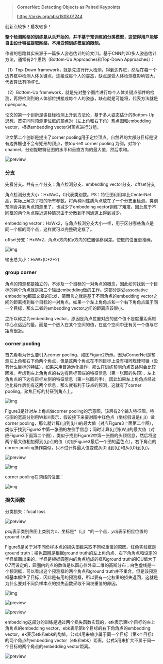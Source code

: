 > **CornerNet: Detecting Objects as Paired Keypoints**
>
> https://arxiv.org/abs/1808.01244

创新点较多！启发较多！



**整个检测网络的训练是从头开始的，并不基于预训练的分类模型，这使得用户能够自由设计特征提取网络，不用受预训练模型的限制。**

作者的思路其实来源于一篇多人姿态估计的论文[1]。基于CNN的2D多人姿态估计方法，通常有2个思路（Bottom-Up Approaches和Top-Down Approaches）：

（1）Top-Down framework，就是先进行行人检测，得到边界框，然后在每一个边界框中检测人体关键点，连接成每个人的姿态，缺点是受人体检测框影响较大，代表算法有RMPE。

（2）Bottom-Up framework，就是先对整个图片进行每个人体关键点部件的检测，再将检测到的人体部位拼接成每个人的姿态，缺点就是可能将，代表方法就是openpose。

论文的第一个创新是讲目标检测上升到方法论，基于多人姿态估计的Bottom-Up思想，首先同时预测定位框的顶点对（左上角和右下角）热点图和embedding vector，根据embedding vector对顶点进行分组。

论文第二个创新是提出了corner pooling用于定位顶点。自然界的大部分目标是没有边界框也不会有矩形的顶点，依top-left corner pooling 为例，对每个channel，分别提取特征图的水平和垂直方向的最大值，然后求和。

![preview](assets/CornerNet/v2-840ba7779904cc4ac622a65d1006385a_r.jpg)



### 分支

先看分支。共有三个分支：角点检测分支、embedding vector分支、offset分支

角点检测分支大小：HxWxC，C代表类别数。PS：特征图利用率比CenterNet高，实际上解决了框的所有参数。将两种同性质角点放在了一个分支里检测。类别预测合并到角点预测里了，也减少了embedding vector训练了难度，因此属于不同框的两个角点靠近这种情况由于分散到不同通道上得到减少。

embedding vector：HxWx2，与角点校测分支大小一样，用于区分哪些角点是同一个框的两个点，这样就可以完整确定框了。

offset分支：HxWx2，角点x方向和y方向的位置偏移误差。使框的位置更准确。

![img](assets/CornerNet/20181012201602253.jpg)

输出总大小：HxWx(C+2+2)



### **group corner**

角点的预测都是独立的，不涉及一个目标的一对角点的概念，因此如何找到一个目标的两个角点就是第三个输出embedding做的工作。这部分是受associative embedding那篇文章的启发，简而言之就是基于不同角点的embedding vector之间的距离找到每个目标的一对角点，如果一个左上角角点和一个右下角角点属于同一个目标，那么二者的embedding vector之间的距离应该很小。

之所以称之为embedding vector，原因是角点位置对应的这个值不是度量距离框中心点远近的量，而是一个嵌入在某个空间的值，在这个空间中还有另一个值与它距离很近。



### corner pooling

首先看看为什么要引入corner pooling，如图Figure2所示。因为CornerNet是预测左上角和右下角两个角点，但是这两个角点在不同目标上没有相同规律可循（没有什么目标的特征），如果采用普通池化操作，那么在训练预测角点支路时会比较困难。考虑到左上角角点的右边有目标顶端的特征信息（第一张图的头顶），左上角角点的下边有目标左侧的特征信息（第一张图的手），因此如果左上角角点经过池化操作后能有这两个信息，那么就有利于该点的预测，这就有了corner pooling，聚焦目标的特征到角点上。

![img](assets/CornerNet/2018101220185287.jpg)

Figure3是针对左上角点做corner pooling的示意图，该层有2个输入特征图。特征图的宽高分别用W和H表示，假设接下来要对图中红色点（坐标假设是(i,j)）做corner pooling，那么就计算(i,j)到(i,H)的最大值（对应Figure3上面第二个图），类似于找到Figure2中第一张图的左侧手信息；同时计算(i,j)到(W,j)的最大值（对应Figure3下面第二个图），类似于找到Figure2中第一张图的头顶信息，然后将这两个最大值相加得到(i,j)点的值（对应Figure3最后一个图的蓝色点）。右下角点的corner pooling操作类似，只不过计算最大值变成从(0,j)到(i,j)和从(i,0)到(i,j)。

![preview](assets/CornerNet/v2-053e24f8dd646ea2105cf653ccbd0f15_r.jpg)

![img](assets/CornerNet/20181012201934254.jpg)

corner pooling在网络的位置：

![img](assets/CornerNet/20181012201953558.jpg)



### 损失函数

分类损失：focal loss

![preview](assets/CornerNet/v2-7fa8ef727fcd4c8379db9b787891eebf_r.jpg)

*pcij*表示类别热图上类别为*c*，坐标是*（i,j）*的一个点，*ycij*表示相应位置的ground-truth

Figure5是关于对不同负样本点的损失函数采取不同权重值的原因。红色实线框是ground truth；橘色圆圈是根据ground truth的左上角角点、右下角角点和设定的半径值画出来的，半径是根据圆圈内的角点组成的框和ground truth的IOU值大于0.7而设定的，圆圈内的点的数值是以圆心往外呈二维的高斯分布；白色虚线是一个预测框，可以看出这个预测框的两个角点和ground truth并不重合，但是该预测框基本框住了目标，因此是有用的预测框，所以要有一定权重的损失返回，这就是为什么要对不同负样本点的损失函数采取不同权重值的原因。

![img](assets/CornerNet/2018101220165774.jpg)

![preview](assets/CornerNet/v2-ccea3b4a31c8b51555bf718912722770_r.jpg)

![preview](assets/CornerNet/v2-4992a1ab8cfe5e13c58e5280b8e90cbb_r.jpg)

embedding这部分的训练是通过两个损失函数实现的，etk表示第k个目标的左上角角点的embedding vector，ebk表示第k个目标的右下角角点的embedding vector，ek表示etk和ebk的均值。公式4用来缩小属于同一个目标（第k个目标）的两个角点的embedding vector（etk和ebk）距离。公式5用来扩大不属于同一个目标的两个角点的embedding vector距离。

![preview](assets/CornerNet/v2-e2eeaa605f727c316e4d6220c11bc069_r.jpg)




